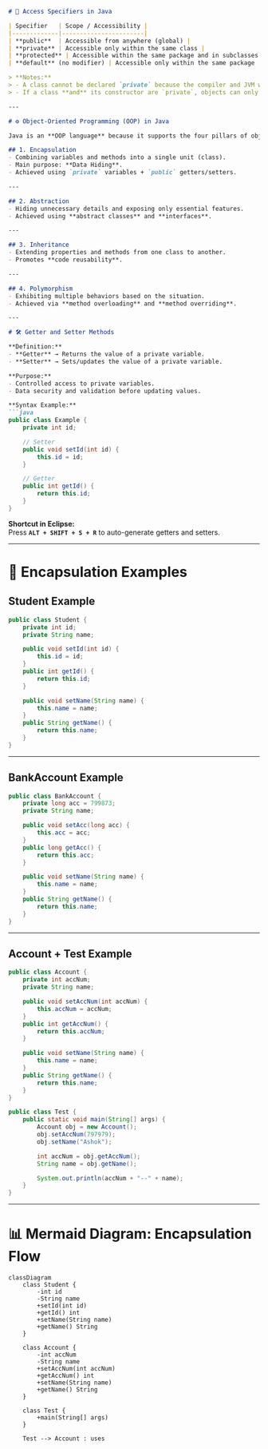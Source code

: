 
```markdown
# 🔐 Access Specifiers in Java

| Specifier   | Scope / Accessibility |
|-------------|-----------------------|
| **public**  | Accessible from anywhere (global) |
| **private** | Accessible only within the same class |
| **protected** | Accessible within the same package and in subclasses (even in different packages) |
| **default** (no modifier) | Accessible only within the same package |

> **Notes:**
> - A class cannot be declared `private` because the compiler and JVM wouldn’t be able to access it.
> - If a class **and** its constructor are `private`, objects can only be created **inside** that class.

---

# ⚙️ Object-Oriented Programming (OOP) in Java

Java is an **OOP language** because it supports the four pillars of object-oriented programming.

## 1. Encapsulation
- Combining variables and methods into a single unit (class).
- Main purpose: **Data Hiding**.
- Achieved using `private` variables + `public` getters/setters.

---

## 2. Abstraction
- Hiding unnecessary details and exposing only essential features.
- Achieved using **abstract classes** and **interfaces**.

---

## 3. Inheritance
- Extending properties and methods from one class to another.
- Promotes **code reusability**.

---

## 4. Polymorphism
- Exhibiting multiple behaviors based on the situation.
- Achieved via **method overloading** and **method overriding**.

---

# 🛠 Getter and Setter Methods

**Definition:**
- **Getter** → Returns the value of a private variable.
- **Setter** → Sets/updates the value of a private variable.

**Purpose:**
- Controlled access to private variables.
- Data security and validation before updating values.

**Syntax Example:**
```java
public class Example {
    private int id;

    // Setter
    public void setId(int id) {
        this.id = id;
    }

    // Getter
    public int getId() {
        return this.id;
    }
}
```

**Shortcut in Eclipse:**  
Press **`ALT + SHIFT + S + R`** to auto-generate getters and setters.

---

# 🧪 Encapsulation Examples

## Student Example
```java
public class Student {
    private int id;
    private String name;

    public void setId(int id) {
        this.id = id;
    }
    public int getId() {
        return this.id;
    }

    public void setName(String name) {
        this.name = name;
    }
    public String getName() {
        return this.name;
    }
}
```

---

## BankAccount Example
```java
public class BankAccount {
    private long acc = 799873;
    private String name;

    public void setAcc(long acc) {
        this.acc = acc;
    }
    public long getAcc() {
        return this.acc;
    }

    public void setName(String name) {
        this.name = name;
    }
    public String getName() {
        return this.name;
    }
}
```

---

## Account + Test Example
```java
public class Account {
    private int accNum;
    private String name;

    public void setAccNum(int accNum) {
        this.accNum = accNum;
    }
    public int getAccNum() {
        return this.accNum;
    }

    public void setName(String name) {
        this.name = name;
    }
    public String getName() {
        return this.name;
    }
}
```

```java
public class Test {
    public static void main(String[] args) {
        Account obj = new Account();
        obj.setAccNum(797979);
        obj.setName("Ashok");

        int accNum = obj.getAccNum();
        String name = obj.getName();

        System.out.println(accNum + "--" + name);
    }
}
```

---

# 📊 Mermaid Diagram: Encapsulation Flow

```mermaid
classDiagram
    class Student {
        -int id
        -String name
        +setId(int id)
        +getId() int
        +setName(String name)
        +getName() String
    }

    class Account {
        -int accNum
        -String name
        +setAccNum(int accNum)
        +getAccNum() int
        +setName(String name)
        +getName() String
    }

    class Test {
        +main(String[] args)
    }

    Test --> Account : uses
```
```
